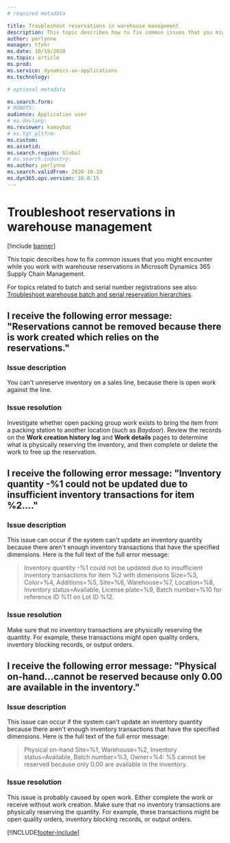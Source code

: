 ```yaml
---
# required metadata

title: Troubleshoot reservations in warehouse management
description: This topic describes how to fix common issues that you might encounter while you work with warehouse reservations in Microsoft Dynamics 365 Supply Chain Management.
author: perlynne
manager: tfehr
ms.date: 10/19/2020
ms.topic: article
ms.prod: 
ms.service: dynamics-ax-applications
ms.technology: 

# optional metadata

ms.search.form: 
# ROBOTS: 
audience: Application user
# ms.devlang: 
ms.reviewer: kamaybac
# ms.tgt_pltfrm: 
ms.custom: 
ms.assetid: 
ms.search.region: Global
# ms.search.industry: 
ms.author: perlynne
ms.search.validFrom: 2020-10-19
ms.dyn365.ops.version: 10.0.15
---
```


# Troubleshoot reservations in warehouse management

[!include [banner](../includes/banner.md)]

This topic describes how to fix common issues that you might encounter while you work with warehouse reservations in Microsoft Dynamics 365 Supply Chain Management.

For topics related to batch and serial number registrations see also: [Troubleshoot warehouse batch and serial reservation hierarchies](troubleshoot-warehouse-batch-and-serial-reservation-hierarchies.md).

## I receive the following error message: "Reservations cannot be removed because there is work created which relies on the reservations."

### Issue description

You can't unreserve inventory on a sales line, because there is open work against the line.

### Issue resolution

Investigate whether open packing group work exists to bring the item from a packing station to another location (such as *Baydoor*). Review the records on the **Work creation history log** and **Work details** pages to determine what is physically reserving the inventory, and then complete or delete the work to free up the reservation.

## I receive the following error message: "Inventory quantity -%1 could not be updated due to insufficient inventory transactions for item %2...."

### Issue description

This issue can occur if the system can't update an inventory quantity because there aren't enough inventory transactions that have the specified dimensions. Here is the full text of the full error message:

> Inventory quantity -%1 could not be updated due to insufficient inventory transactions for item %2 with dimensions Size=%3, Color=%4, Additions=%5, Site=%6, Warehouse=%7, Location=%8, Inventory status=Available, License plate=%9, Batch number=%10 for reference ID %11 on Lot ID %12.

### Issue resolution

Make sure that no inventory transactions are physically reserving the quantity. For example, these transactions might open quality orders, inventory blocking records, or output orders.

## I receive the following error message: "Physical on-hand...cannot be reserved because only 0.00 are available in the inventory."

### Issue description

This issue can occur if the system can't update an inventory quantity because there aren't enough inventory transactions that have the specified dimensions. Here is the full text of the full error message:

> Physical on-hand Site=%1, Warehouse=%2, Inventory status=Available, Batch number=%3, Owner=%4: %5 cannot be reserved because only 0.00 are available in the inventory.

### Issue resolution

This issue is probably caused by open work. Either complete the work or receive without work creation. Make sure that no inventory transactions are physically reserving the quantity. For example, these transactions might be open quality orders, inventory blocking records, or output orders.


[!INCLUDE[footer-include](../../includes/footer-banner.md)]
